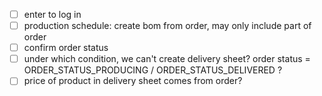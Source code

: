 - [ ] enter to log in
- [ ] production schedule: create bom from order, may only include part of order
- [ ] confirm order status
- [ ] under which condition, we can't create delivery sheet? order status = ORDER_STATUS_PRODUCING / ORDER_STATUS_DELIVERED ?
- [ ] price of product in delivery sheet comes from order?